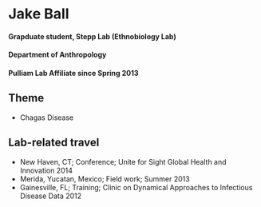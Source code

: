 # Jake Ball
#### Grapduate student, Stepp Lab (Ethnobiology Lab)
#### Department of Anthropology
#### Pulliam Lab Affiliate since Spring 2013

## Theme
- Chagas Disease

## Lab-related travel
- New Haven, CT; Conference; Unite for Sight Global Health and Innovation 2014
- Merida, Yucatan, Mexico; Field work; Summer 2013
- Gainesville, FL; Training; Clinic on Dynamical Approaches to Infectious Disease Data 2012

